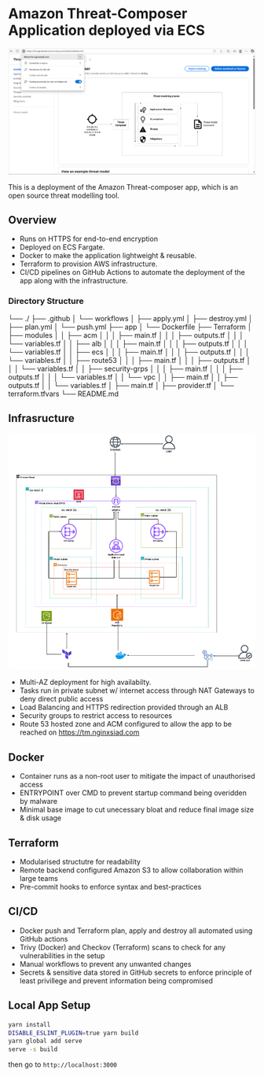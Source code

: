 # Amazon Threat-Composer Application deployed via ECS

<div align="center">
    <img src="./images/Screenshot 2025-10-13 175730.png" alt="Diagram" width="600"/>
</div>

This is a deployment of the Amazon Threat-composer app, which is an open source threat modelling tool.

## Overview

- Runs on HTTPS for end-to-end encryption
- Deployed on ECS Fargate. 
- Docker to make the application lightweight & reusable. 
- Terraform to provision AWS infrastructure.
- CI/CD pipelines on GitHub Actions to automate the deployment of the app along with the infrastructure.

### Directory Structure

└── ./
    ├── .github
    │   └── workflows
    │       ├── apply.yml
    │       ├── destroy.yml
    │       ├── plan.yml
    │       └── push.yml
    ├── app
    │   └── Dockerfile
    ├── Terraform
    │   ├── modules
    │   │   ├── acm
    │   │   │   ├── main.tf
    │   │   │   ├── outputs.tf
    │   │   │   └── variables.tf
    │   │   ├── alb
    │   │   │   ├── main.tf
    │   │   │   ├── outputs.tf
    │   │   │   └── variables.tf
    │   │   ├── ecs
    │   │   │   ├── main.tf
    │   │   │   ├── outputs.tf
    │   │   │   └── variables.tf
    │   │   ├── route53
    │   │   │   ├── main.tf
    │   │   │   ├── outputs.tf
    │   │   │   └── variables.tf
    │   │   ├── security-grps
    │   │   │   ├── main.tf
    │   │   │   ├── outputs.tf
    │   │   │   └── variables.tf
    │   │   └── vpc
    │   │       ├── main.tf
    │   │       ├── outputs.tf
    │   │       └── variables.tf
    │   ├── main.tf
    │   ├── provider.tf
    │   └── terraform.tfvars
    └── README.md


## Infrasructure

<div align="center">
    <img src="./images/Screenshot 2025-10-16 142838.png" alt="Diagram" width="600"/>
</div>

- Multi-AZ deployment for high availabilty.
- Tasks run in private subnet w/ internet access through NAT Gateways to deny direct public access
- Load Balancing and HTTPS redirection provided through an ALB
- Security groups to restrict access to resources
- Route 53 hosted zone and ACM configured to allow the app to be reached on https://tm.nginxsiad.com

## Docker

- Container runs as a non-root user to mitigate the impact of unauthorised access
- ENTRYPOINT over CMD to prevent startup command being overidden by malware
- Minimal base image to cut unecessary bloat and reduce final image size & disk usage

## Terraform 

- Modularised structutre for readability
- Remote backend configured Amazon S3 to allow collaboration within large teams
- Pre-commit hooks to enforce syntax and best-practices

## CI/CD

- Docker push and Terraform plan, apply and destroy all automated using GitHub actions
- Trivy (Docker) and Checkov (Terraform) scans to check for any vulnerabilities in the setup
- Manual workflows to prevent any unwanted changes
- Secrets & sensitive data stored in GitHub secrets to enforce principle of least privillege and prevent information being compromised

## Local App Setup

```bash
yarn install
DISABLE_ESLINT_PLUGIN=true yarn build
yarn global add serve
serve -s build
```

then go to ```http://localhost:3000```